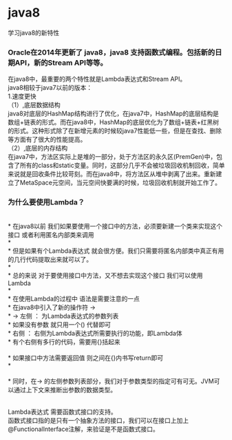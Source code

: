 # java8
学习java8的新特性
### Oracle在2014年更新了 java8，java8 支持函数式编程。包括新的日期API，新的Stream API等等。
在java8中，最重要的两个特性就是Lambda表达式和Stream API。
	<br>java8相较于java7以前的版本：
			<br>1.速度更快
			<br>（1）,底层数据结构
			<br>java8对底层的HashMap结构进行了优化，在java7中，HashMap的底层结构是数组+链表的形式。而在java8中，HashMap的底层优化为了数组+链表+红黑树的形式。这种形式除了在新增元素的时候较java7性能低一些，但是在查找、删除等方面有了很大的性能提高。
			<br>（2）,底层的内存结构
			<br>在java7中，方法区实际上是堆的一部分，处于方法区的永久区(PremGen)中，包含了所有的class和static变量。同时，这部分几乎不会被垃圾回收机制回收，简单来说就是回收条件比较苛刻。而在java8中，将方法区从堆中剥离了出来。重新建立了MetaSpace元空间，当元空间快要满的时候，垃圾回收机制就开始工作了。
			
			
### 为什么要使用Lambda？
<br> * 在java8以前 我们如果要使用一个接口中的方法，必须要新建一个类来实现这个接口 或者利用匿名内部类来调用
<br> * 
<br> * 但是如果有个Lambda表达式  就会很方便。我们只需要将匿名内部类中真正有用的几行代码提取出来就可以了。
<br> * 
<br> * 总的来说 对于要使用接口中方法，又不想去实现这个接口 我们可以使用Lambda
<br> * 
<br> * 在使用Lambda的过程中 语法是需要注意的一点
<br> * 在java8中引入了新的操作符  ->
<br> *     ->  左侧 ： 为Lambda表达式的参数列表
<br> *              如果没有参数  就只用一个()  代替即可
<br> *         右侧  ： 右侧为Lambda表达式所需要执行的功能，即Lambda体
<br> *         	    有个右侧有多行的代码，需要用{}括起来    
<br> *              如果接口中方法需要返回值 则之间在{}内书写return即可 
<br> *		   
<br> * 同时，在-> 的左侧参数列表部分，我们对于参数类型的指定可有可无。JVM可以通过上下文来推断出参数的数据类型。

<br> Lambda表达式 需要函数式接口的支持。
<br>函数式接口指的是只有一个抽象方法的接口，我们可以在接口上加上@FunctionalInterface注解，来验证是不是函数式接口。
	 			

			
			
       
